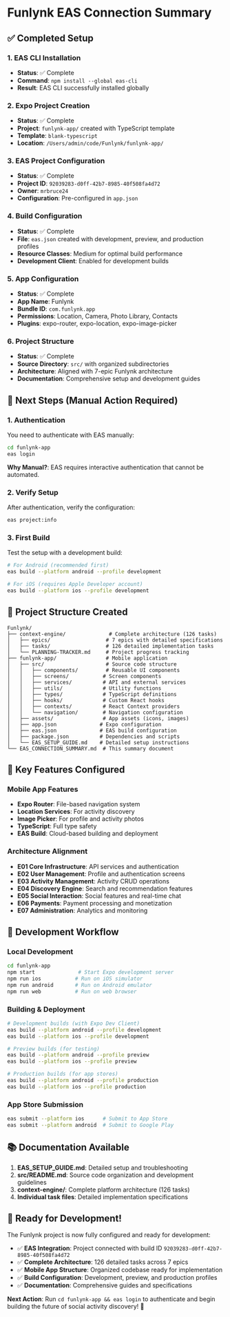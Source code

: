 # Funlynk EAS Connection Summary

## ✅ Completed Setup

### 1. EAS CLI Installation
- **Status**: ✅ Complete
- **Command**: `npm install --global eas-cli`
- **Result**: EAS CLI successfully installed globally

### 2. Expo Project Creation
- **Status**: ✅ Complete
- **Project**: `funlynk-app/` created with TypeScript template
- **Template**: `blank-typescript`
- **Location**: `/Users/admin/code/Funlynk/funlynk-app/`

### 3. EAS Project Configuration
- **Status**: ✅ Complete
- **Project ID**: `92039283-d0ff-42b7-8985-40f508fa4d72`
- **Owner**: `mrbruce24`
- **Configuration**: Pre-configured in `app.json`

### 4. Build Configuration
- **Status**: ✅ Complete
- **File**: `eas.json` created with development, preview, and production profiles
- **Resource Classes**: Medium for optimal build performance
- **Development Client**: Enabled for development builds

### 5. App Configuration
- **Status**: ✅ Complete
- **App Name**: Funlynk
- **Bundle ID**: `com.funlynk.app`
- **Permissions**: Location, Camera, Photo Library, Contacts
- **Plugins**: expo-router, expo-location, expo-image-picker

### 6. Project Structure
- **Status**: ✅ Complete
- **Source Directory**: `src/` with organized subdirectories
- **Architecture**: Aligned with 7-epic Funlynk architecture
- **Documentation**: Comprehensive setup and development guides

## 🔄 Next Steps (Manual Action Required)

### 1. Authentication
You need to authenticate with EAS manually:

```bash
cd funlynk-app
eas login
```

**Why Manual?**: EAS requires interactive authentication that cannot be automated.

### 2. Verify Setup
After authentication, verify the configuration:

```bash
eas project:info
```

### 3. First Build
Test the setup with a development build:

```bash
# For Android (recommended first)
eas build --platform android --profile development

# For iOS (requires Apple Developer account)
eas build --platform ios --profile development
```

## 📁 Project Structure Created

```
Funlynk/
├── context-engine/              # Complete architecture (126 tasks)
│   ├── epics/                  # 7 epics with detailed specifications
│   ├── tasks/                  # 126 detailed implementation tasks
│   └── PLANNING-TRACKER.md     # Project progress tracking
├── funlynk-app/                # Mobile application
│   ├── src/                    # Source code structure
│   │   ├── components/         # Reusable UI components
│   │   ├── screens/           # Screen components
│   │   ├── services/          # API and external services
│   │   ├── utils/             # Utility functions
│   │   ├── types/             # TypeScript definitions
│   │   ├── hooks/             # Custom React hooks
│   │   ├── contexts/          # React Context providers
│   │   └── navigation/        # Navigation configuration
│   ├── assets/                # App assets (icons, images)
│   ├── app.json              # Expo configuration
│   ├── eas.json              # EAS build configuration
│   ├── package.json          # Dependencies and scripts
│   └── EAS_SETUP_GUIDE.md    # Detailed setup instructions
└── EAS_CONNECTION_SUMMARY.md  # This summary document
```

## 🎯 Key Features Configured

### Mobile App Features
- **Expo Router**: File-based navigation system
- **Location Services**: For activity discovery
- **Image Picker**: For profile and activity photos
- **TypeScript**: Full type safety
- **EAS Build**: Cloud-based building and deployment

### Architecture Alignment
- **E01 Core Infrastructure**: API services and authentication
- **E02 User Management**: Profile and authentication screens
- **E03 Activity Management**: Activity CRUD operations
- **E04 Discovery Engine**: Search and recommendation features
- **E05 Social Interaction**: Social features and real-time chat
- **E06 Payments**: Payment processing and monetization
- **E07 Administration**: Analytics and monitoring

## 🚀 Development Workflow

### Local Development
```bash
cd funlynk-app
npm start              # Start Expo development server
npm run ios           # Run on iOS simulator
npm run android       # Run on Android emulator
npm run web           # Run on web browser
```

### Building & Deployment
```bash
# Development builds (with Expo Dev Client)
eas build --platform android --profile development
eas build --platform ios --profile development

# Preview builds (for testing)
eas build --platform android --profile preview
eas build --platform ios --profile preview

# Production builds (for app stores)
eas build --platform android --profile production
eas build --platform ios --profile production
```

### App Store Submission
```bash
eas submit --platform ios      # Submit to App Store
eas submit --platform android  # Submit to Google Play
```

## 📚 Documentation Available

1. **EAS_SETUP_GUIDE.md**: Detailed setup and troubleshooting
2. **src/README.md**: Source code organization and development guidelines
3. **context-engine/**: Complete platform architecture (126 tasks)
4. **Individual task files**: Detailed implementation specifications

## 🎉 Ready for Development!

The Funlynk project is now fully configured and ready for development:

- ✅ **EAS Integration**: Project connected with build ID `92039283-d0ff-42b7-8985-40f508fa4d72`
- ✅ **Complete Architecture**: 126 detailed tasks across 7 epics
- ✅ **Mobile App Structure**: Organized codebase ready for implementation
- ✅ **Build Configuration**: Development, preview, and production profiles
- ✅ **Documentation**: Comprehensive guides and specifications

**Next Action**: Run `cd funlynk-app && eas login` to authenticate and begin building the future of social activity discovery! 🚀
